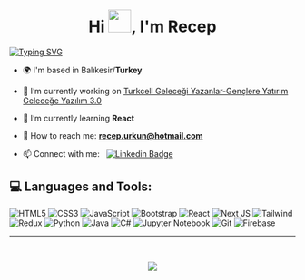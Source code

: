 <h1 align="center">Hi <img src="https://media.giphy.com/media/hvRJCLFzcasrR4ia7z/giphy.gif" width="40">, I'm Recep</h1>

<div align="left">

[![Typing SVG](https://readme-typing-svg.herokuapp.com?font=Fira+Code&duration=4000&pause=1500&color=F7C52C&random=false&width=500&lines=Student+of+Computer+Engineering%2F4th+year;Frontend+Developer)](https://git.io/typing-svg)

</div>

<div align="left">

- 🌍 I'm based in Balıkesir/**Turkey**

- 🔭 I’m currently working on [Turkcell Geleceği Yazanlar-Gençlere Yatırım Geleceğe Yazılım 3.0](https://github.com/waroi/TurkcellFrontend2024/tree/main/Ogrenciler/RecepUrkun)

- 🌱 I’m currently learning **React**

- 📧 How to reach me: **recep.urkun@hotmail.com**

- 📫 Connect with me:  &nbsp; [![Linkedin Badge](https://img.shields.io/badge/-recepurkunn-orange?style=flat&logo=Linkedin&logoColor=white)](https://linkedin.com/in/recepurkunn )
</div> 

<h2 align="left">💻 Languages and Tools:</h2>

![HTML5](https://img.shields.io/badge/html5-%23E34F26.svg?style=for-the-badge&logo=html5&logoColor=white) ![CSS3](https://img.shields.io/badge/css3-%231572B6.svg?style=for-the-badge&logo=css3&logoColor=white) ![JavaScript](https://img.shields.io/badge/javascript-%23323330.svg?style=for-the-badge&logo=javascript&logoColor=%23F7DF1E) ![Bootstrap](https://img.shields.io/badge/bootstrap-%238511FA.svg?style=for-the-badge&logo=bootstrap&logoColor=white) ![React](https://img.shields.io/badge/react-%2320232a.svg?style=for-the-badge&logo=react&logoColor=%2361DAFB) ![Next JS](https://img.shields.io/badge/NextJs-black?style=for-the-badge&logo=next.js&logoColor=white) ![Tailwind](https://img.shields.io/badge/tailwind-0F172A?style=for-the-badge&logo=tailwindcss) ![Redux](https://img.shields.io/badge/redux-%23593d88.svg?style=for-the-badge&logo=redux&logoColor=white) ![Python](https://img.shields.io/badge/python-3670A0?style=for-the-badge&logo=python&logoColor=ffdd54) ![Java](https://img.shields.io/badge/java-%23ED8B00.svg?style=for-the-badge&logo=openjdk&logoColor=white) ![C#](https://img.shields.io/badge/c%23-%23239120.svg?style=for-the-badge&logo=csharp&logoColor=white) ![Jupyter Notebook](https://img.shields.io/badge/jupyter-%23FA0F00.svg?style=for-the-badge&logo=jupyter&logoColor=white) ![Git](https://img.shields.io/badge/git-%23F05033.svg?style=for-the-badge&logo=git&logoColor=white) ![Firebase](https://img.shields.io/badge/firebase-a08021?style=for-the-badge&logo=firebase&logoColor=ffcd34)

---

<br>

<!-- <p align="center"><img src="https://github-readme-stats.vercel.app/api/top-langs?username=recepurkun&show_icons=true&locale=en&layout=compact&theme=onedark" alt="recepurkun" /></p> -->

<p align="center"> <img src="https://github-readme-streak-stats.herokuapp.com?user=Recepurkun&theme=onedark&border_radius=10&date_format=M%20j%5B%2C%20Y%5D&card_width=500" /> </p>

